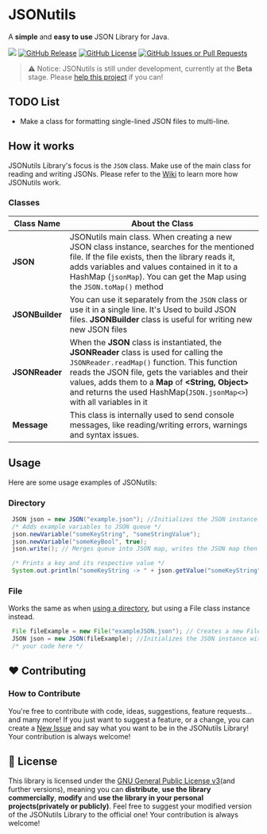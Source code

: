 # JSONutils
A **simple** and **easy to use** JSON Library for Java.

[![](https://jitpack.io/v/retrozinndev/JSONutils.svg)](https://jitpack.io/#retrozinndev/JSONutils)
[![GitHub Release](https://img.shields.io/github/v/release/retrozinndev/JSONutils?include_prereleases&sort=semver&display_name=release&style=flat)](https://github.com/retrozinndev/JSONutils/releases/latest)
[![GitHub License](https://img.shields.io/github/license/retrozinndev/JSONutils?style=flat)](https://choosealicense.com/licenses/gpl-3.0/)
[![GitHub Issues or Pull Requests](https://img.shields.io/github/issues-pr/retrozinndev/JSONutils?style=flat)](https://github.com/retrozinndev/JSONutils/pulls)

> ⚠️ Notice: JSONutils is still under development, currently at the **Beta** stage. Please [help this project](#-Contributing) if you can!

## TODO List
 - Make a class for formatting single-lined JSON files to multi-line.

## How it works
JSONutils Library's focus is the `JSON` class. Make use of the main class for reading and writing JSONs.
Please refer to the [Wiki](https://github.com/retrozinndev/JSONutils/wiki) to learn more how JSONutils work.

### Classes

| Class Name | About the Class |
| - | - |
| **JSON** | JSONutils main class. When creating a new JSON class instance, searches for the mentioned file. If the file exists, then the library reads it, adds variables and values contained in it to a HashMap (`jsonMap`). You can get the Map using the `JSON.toMap()` method |
| **JSONBuilder** | You can use it separately from the `JSON` class or use it in a single line. It's Used to build JSON files. **JSONBuilder** class is useful for  writing new new JSON files |
| **JSONReader** | When the **JSON** class is instantiated, the **JSONReader** class is used for calling the `JSONReader.readMap()` function. This function reads the JSON  file, gets the variables and their values, adds them to a **Map** of **<String, Object>** and returns the used HashMap(`JSON.jsonMap<>`) with all variables in it |
| **Message** | This class is internally used to send console messages, like reading/writing errors, warnings and syntax issues. |

## Usage
Here are some usage examples of JSONutils:
### Directory
```java
 JSON json = new JSON("example.json"); //Initializes the JSON instance with a file directory
 /* Adds example variables to JSON queue */
 json.newVariable("someKeyString", "someStringValue");
 json.newVariable("someKeyBool", true);
 json.write(); // Merges queue into JSON map, writes the JSON map then reads JSON again.

 /* Prints a key and its respective value */
 System.out.println("someKeyString -> " + json.getValue("someKeyString"));
```
### File
Works the same as when [using a directory](#Directory), but using a File class instance instead.
```java
 File fileExample = new File("exampleJSON.json"); // Creates a new File class instance with the given name
 JSON json = new JSON(fileExample); //Initializes the JSON instance with a File class instance
 /* your code here */
```

## ❤️ Contributing
### How to Contribute
You're free to contribute with code, ideas, suggestions, feature requests... and many more! If you just want to suggest a feature, or a change, you can create a [New Issue](https://github.com/retrozinndev/JSONutils/issues/new) and say what you want to be in the JSONutils Library! Your contribution is always welcome!

## 📜 License
This library is licensed under the [GNU General Public License v3](https://choosealicense.com/licenses/gpl-3.0)(and further versions), meaning you can **distribute**, **use the library commercially**, **modify** and **use the library in your personal projects(privately or publicly)**. Feel free to suggest your modified version of the JSONutils Library to the official one! Your contribution is always welcome!
